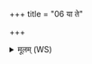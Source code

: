 +++
title = "06 या ते"

+++
<details><summary>मूलम् (WS)</summary>

या ते लक्ष्मीर्भ्रूणहत्याथो या ते अपुत्रता ।  
अयं तद् विश्वभेषजो ऽपामार्गो ऽप लुम्पतु ॥ ६ ॥
</details>